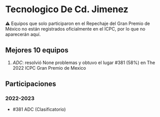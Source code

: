 # Tecnologico De Cd. Jimenez

:warning: Equipos que solo participaron en el Repechaje del Gran Premio de México no están registrados oficialmente en el ICPC, por lo que no aparecerán aquí.

## Mejores 10 equipos

1. _ADC_: resolvió None problemas y obtuvo el lugar #381 (58%) en The 2022 ICPC Gran Premio de Mexico

## Participaciones

### 2022-2023

- #381 ADC (Clasificatorio)



